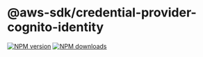 # @aws-sdk/credential-provider-cognito-identity

[![NPM version](https://img.shields.io/npm/v/@aws-sdk/credential-provider-cognito-identity.svg)](https://www.npmjs.com/package/@aws-sdk/credential-provider-cognito-identity)
[![NPM downloads](https://img.shields.io/npm/dm/@aws-sdk/credential-provider-cognito-identity.svg)](https://www.npmjs.com/package/@aws-sdk/credential-provider-cognito-identity)
